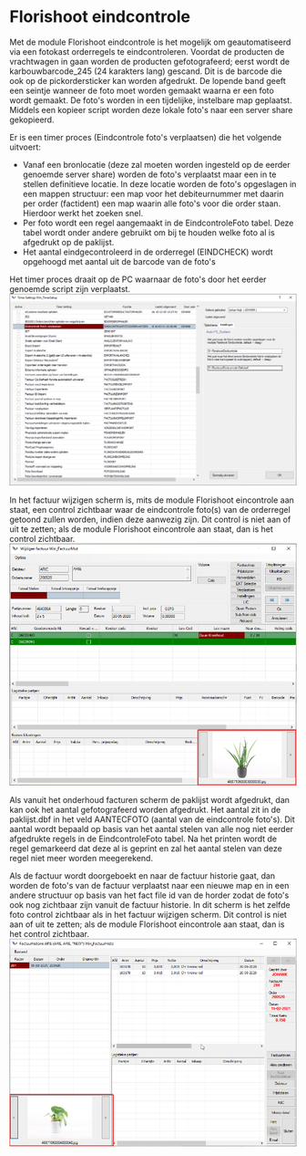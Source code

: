# Florishoot eindcontrole

Met de module Florishoot eindcontrole is het mogelijk om geautomatiseerd via een fotokast orderregels te eindcontroleren. Voordat de producten de vrachtwagen in gaan worden de producten gefotografeerd; eerst wordt de karbouwbarcode_245 (24 karakters lang) gescand. Dit is de barcode die ook op de pickordersticker kan worden afgedrukt. De lopende band geeft een seintje wanneer de foto moet worden gemaakt waarna er een foto wordt gemaakt. De foto's worden in een tijdelijke, instelbare map geplaatst. Middels een kopieer script worden deze lokale foto's naar een server share gekopieerd.

Er is een timer proces (Eindcontrole foto's verplaatsen) die het volgende uitvoert:
- Vanaf een bronlocatie (deze zal moeten worden ingesteld op de eerder genoemde server share) worden de foto's verplaatst maar een in te stellen definitieve locatie. In deze locatie worden de foto's opgeslagen in een mappen structuur: een map voor het debiteurnummer met daarin per order (factident) een map waarin alle foto's voor die order staan. Hierdoor werkt het zoeken snel.
- Per foto wordt een regel aangemaakt in de EindcontroleFoto tabel. Deze tabel wordt onder andere gebruikt om bij te houden welke foto al is afgedrukt op de paklijst.
- Het aantal eindgecontroleerd in de orderregel (EINDCHECK) wordt opgehoogd met aantal uit de barcode van de foto's

Het timer proces draait op de PC waarnaar de foto's door het eerder genoemde script zijn verplaatst.
![Timer eindcontrole foto's verplaatsen](media/TimerEindcontroleFotosVerplaatsen.png)

In het factuur wijzigen scherm is, mits de module Florishoot eincontrole aan staat, een control zichtbaar waar de eindcontrole foto(s) van de orderregel getoond zullen worden, indien deze aanwezig zijn. Dit control is niet aan of uit te zetten; als de module Florishoot eincontrole aan staat, dan is het control zichtbaar.
![Factuur mut met fotocontrol](media/FotoControleFactuurMut.png)

Als vanuit het onderhoud facturen scherm de paklijst wordt afgedrukt, dan kan ook het aantal gefotografeerd worden afgedrukt. Het aantal zit in de paklijst.dbf in het veld AANTECFOTO (aantal van de eindcontrole foto's). Dit aantal wordt bepaald op basis van het aantal stelen van alle nog niet eerder afgedrukte regels in de EindcontroleFoto tabel. Na het printen wordt de regel gemarkeerd dat deze al is geprint en zal het aantal stelen van deze regel niet meer worden meegerekend.

Als de factuur wordt doorgeboekt en naar de factuur historie gaat, dan worden de foto's van de factuur verplaatst naar een nieuwe map en in een andere structuur op basis van het fact file id van de horder zodat de foto's ook nog zichtbaar zijn vanuit de factuur historie. In dit scherm is het zelfde foto control zichtbaar als in het factuur wijzigen scherm. Dit control is niet aan of uit te zetten; als de module Florishoot eincontrole aan staat, dan is het control zichtbaar.
![Factuurhistorie met fotocontrol](media/FotoControlFactuurHist.png)